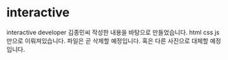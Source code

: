 # interactive
interactive developer 김종민씨 작성한 내용을 바탕으로 만들었습니다.
html css js 만으로 이뤄져있습니다. 파일은 곧 삭제할 예정입니다. 혹은 다른 사진으로 대체할 예정입니다.
